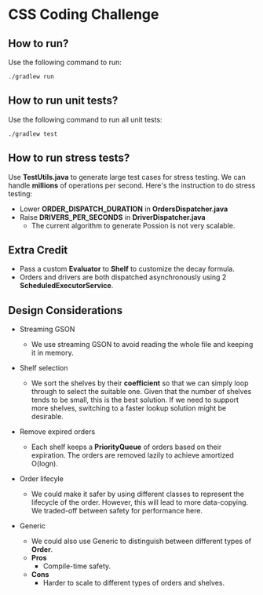 CSS Coding Challenge
====================

How to run?
-----------
Use the following command to run:
```
./gradlew run
```

How to run unit tests?
----------------------
Use the following command to run all unit tests:
```
./gradlew test
```

How to run stress tests?
------------------------
Use **TestUtils.java** to generate large test cases for stress testing. We can handle **millions** of operations per 
second. Here's the instruction to do stress testing:
* Lower **ORDER_DISPATCH_DURATION** in **OrdersDispatcher.java**
* Raise **DRIVERS_PER_SECONDS** in **DriverDispatcher.java**
  * The current algorithm to generate Possion is not very scalable.

Extra Credit
------------
* Pass a custom **Evaluator** to **Shelf** to customize the decay formula.
* Orders and drivers are both dispatched asynchronously using 2 **ScheduledExecutorService**.

Design Considerations
---------------------
* Streaming GSON
  * We use streaming GSON to avoid reading the whole file and keeping it in memory.

* Shelf selection
  * We sort the shelves by their **coefficient** so that we can simply loop through to select the suitable one. 
  Given that the number of shelves tends to be small, this is the best solution. If we need to support more 
  shelves, switching to a faster lookup solution might be desirable.

* Remove expired orders
  * Each shelf keeps a **PriorityQueue** of orders based on their expiration. The orders are removed lazily to 
  achieve amortized O(logn).

* Order lifecyle
  * We could make it safer by using different classes to represent the lifecycle of the order. However, this will 
  lead to more data-copying. We traded-off between safety for performance here.

* Generic
  * We could also use Generic to distinguish between different types of **Order**.
  * **Pros**
    * Compile-time safety.
  * **Cons**
    * Harder to scale to different types of orders and shelves.

